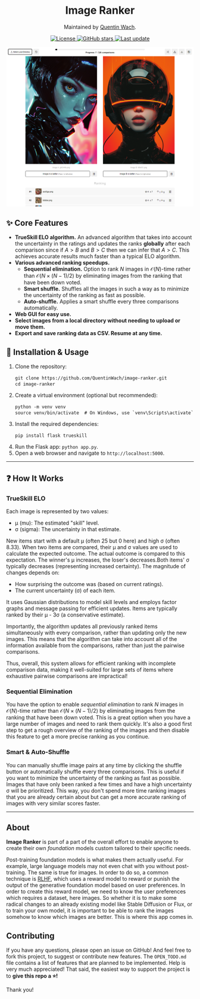 <div align="center">
  <h1>Image Ranker</h1>
  
  Maintained by [Quentin Wach](https://www.x.com/QuentinWach).
  
  <p>
    <a href="https://opensource.org/licenses/MIT">
      <img src="https://img.shields.io/github/license/QuentinWach/image-ranker" alt="License">
    </a>
    <a href="https://github.com/QuentinWach/1v1-image-ranker/stargazers">
      <img src="https://img.shields.io/github/stars/QuentinWach/image-ranker" alt="GitHub stars">
    </a>
    <a href="https://github.com/QuentinWach/1v1-image-ranker/commits/main">
      <img src="https://img.shields.io/github/last-commit/QuentinWach/image-ranker" alt="Last update">
    </a>
  </p>
</div>

![alt text](static/header_v0_1.png)

## ✨ Core Features
- **TrueSkill ELO algorithm.** An advanced algorithm that takes into account the uncertainty in the ratings and updates the ranks **globally** after each comparison since if $A > B$ and $B > C$ then we can infer that $A > C$. This achieves accurate results much faster than a typical ELO algorithm.
- **Various advanced ranking speedups.** 
  - **Sequential elimination.** Option to rank $N$ images in $\mathcal{O}(N)$-time rather than $\mathcal{O}(N \times (N-1)/2)$ by eliminating images from the ranking that have been down voted.
  - **Smart shuffle.** Shuffles all the images in such a way as to minimize the uncertainty of the ranking as fast as possible.
  - **Auto-shuffle.** Applies a smart shuffle every three comparisons automatically.
- **Web GUI for easy use.**
- **Select images from a local directory without needing to upload or move them.**
- **Export and save ranking data as CSV. Resume at any time.**

## 🚀 Installation & Usage
1. Clone the repository:
   ```
   git clone https://github.com/QuentinWach/image-ranker.git
   cd image-ranker
   ```
2. Create a virtual environment (optional but recommended):
   ```
   python -m venv venv
   source venv/bin/activate  # On Windows, use `venv\Scripts\activate`
   ```
3. Install the required dependencies:
   ```
   pip install flask trueskill
   ```
4. Run the Flask app: `python app.py`.
5. Open a web browser and navigate to `http://localhost:5000`.

---
## ❓ How It Works
### TrueSkill ELO
Each image is represented by two values:
- μ (mu): The estimated "skill" level.
- σ (sigma): The uncertainty in that estimate.

New items start with a default μ (often 25 but 0 here) and high σ (often 8.33). When two items are compared, their μ and σ values are used to calculate the expected outcome. The actual outcome is compared to this expectation. The winner's μ increases, the loser's decreases.Both items' σ typically decreases (representing increased certainty). The magnitude of changes depends on:
- How surprising the outcome was (based on current ratings).
- The current uncertainty (σ) of each item.

It uses Gaussian distributions to model skill levels and employs factor graphs and message passing for efficient updates. Items are typically ranked by their μ - 3σ (a conservative estimate).

Importantly, the algorithm updates all previously ranked items simultaneously with every comparison, rather than updating only the new images. This means that the algorithm can take into account all of the information available from the comparisons, rather than just the pairwise comparisons.

Thus, overall, this system allows for efficient ranking with incomplete comparison data, making it well-suited for large sets of items where exhaustive pairwise comparisons are impractical!

### Sequential Elimination
You have the option to enable _sequential elimination_ to rank $N$ images in $\mathcal{O}(N)$-time rather than $\mathcal{O}(N \times (N-1)/2)$ by eliminating images from the ranking that have been down voted. This is a great option when you have a large number of images and need to rank them quickly. It's also a good first step to get a rough overview of the ranking of the images and then disable this feature to get a more precise ranking as you continue.

### Smart & Auto-Shuffle
You can manually shuffle image pairs at any time by clicking the shuffle button or automatically shuffle every three comparisons. This is useful if you want to minimize the uncertainty of the ranking as fast as possible. Images that have only been ranked a few times and have a high uncertainty σ will be prioritized. This way, you don't spend more time ranking images that you are already certain about but can get a more accurate ranking of images with very similar scores faster.

---
## About
**Image Ranker** is part of a part of the overall effort to enable anyone to create their own _foundation_ models custom tailored to their specific needs.

Post-training foundation models is what makes them actually useful. For example, large language models may not even chat with you without post-training. The same is true for images. In order to do so, a common technique is [RLHF](https://huggingface.co/docs/trl/main/en/index), which uses a reward model to reward or punish the output of the generative foundation model based on user preferences. In order to create this reward model, we need to know the user preferences which requires a dataset, here images. So whether it is to make some radical changes to an already existing model like Stable Diffusion or Flux, or to train your own model, it is important to be able to rank the images somehow to know which images are better. This is where this app comes in.

## Contributing
If you have any questions, please open an issue on GitHub! And feel free to fork this project, to suggest or contribute new features. The `OPEN_TODO.md` file contains a list of features that are planned to be implemented. Help is very much appreciated! That said, the easiest way to support the project is to **give this repo a ⭐!**

Thank you!
